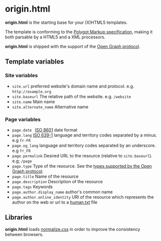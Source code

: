 # origin.html

**origin.html** is the starting base for your (X)HTML5 templates.

The template is conforming to the [Polygot Markup specification](http://www.w3.org/TR/html-polyglot/), making it both parsable by a HTML5 and a XML processors.

**origin.html** is shipped with the support of the [Open Graph protocol](http://opengraphprotocol.org/).

## Template variables

### Site variables

- ```site.url``` preferred website's domain name and protocol. e.g. ```http://example.org```
- ```site.baseurl``` The relative path of the website. e.g. ```/website```
- ```site.name``` Main name
- ```site.alternate_name``` Alternative name

### Page variables

- ```page.date ``` [ISO 8601](http://www.iso.org/iso/home/standards/iso8601.htm) date format
- ```page.lang``` [ISO 639-1](http://www.iso.org/iso/home/standards/language_codes.htm) language and territory codes separated by a minus. e.g ```fr-FR```
- ```page.og_lang``` language and territory codes separated by an underscore. e.g ```fr_FR```
- ```page.permalink``` Desired URL to the resource (relative to ```site.baseurl```). e.g; ```/page```
- ```page.type``` Type of the resource. See the [types supported by the Open Graph protocol](http://opengraphprotocol.org/#types).
- ```page.title``` Name of the resource
- ```page.description``` Description of the resource
- ```page.tags``` Keywords
- ```page.author.display_name``` author's common name
- ```page.author.online_identity``` URI of the resource which represents the author on the web or url to a [human.txt](http://humanstxt.org/) file

## Libraries

**origin.html** loads [normalize.css](https://github.com/necolas/normalize.css) in order to improve the consistency between browsers.

